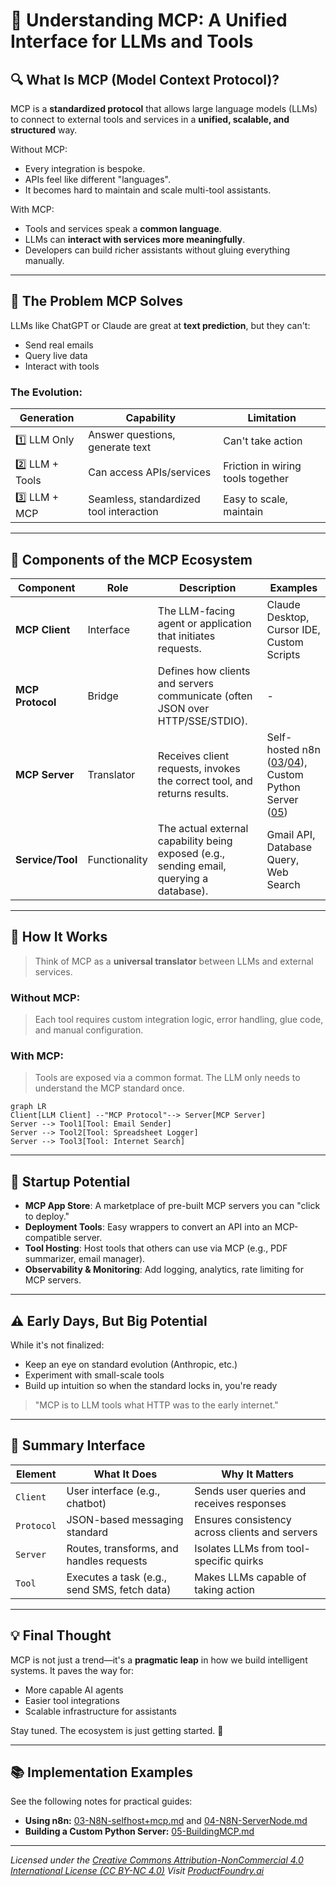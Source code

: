 # 🧠 Understanding MCP: A Unified Interface for LLMs and Tools

## 🔍 What Is MCP (Model Context Protocol)?
MCP is a **standardized protocol** that allows large language models (LLMs) to connect to external tools and services in a **unified, scalable, and structured** way.

Without MCP:
- Every integration is bespoke.
- APIs feel like different "languages".
- It becomes hard to maintain and scale multi-tool assistants.

With MCP:
- Tools and services speak a **common language**.
- LLMs can **interact with services more meaningfully**.
- Developers can build richer assistants without gluing everything manually.

---

## 🧰 The Problem MCP Solves
LLMs like ChatGPT or Claude are great at **text prediction**, but they can't:
- Send real emails
- Query live data
- Interact with tools

### The Evolution:
| Generation | Capability | Limitation |
|------------|------------|-------------|
| 1️⃣ LLM Only | Answer questions, generate text | Can't take action |
| 2️⃣ LLM + Tools | Can access APIs/services | Friction in wiring tools together |
| 3️⃣ LLM + MCP | Seamless, standardized tool interaction | Easy to scale, maintain |

---

## 🧱 Components of the MCP Ecosystem

| Component | Role | Description | Examples |
|----------|------|-------------|----------|
| **MCP Client** | Interface | The LLM-facing agent or application that initiates requests. | Claude Desktop, Cursor IDE, Custom Scripts |
| **MCP Protocol** | Bridge | Defines how clients and servers communicate (often JSON over HTTP/SSE/STDIO). | - |
| **MCP Server** | Translator | Receives client requests, invokes the correct tool, and returns results. | Self-hosted n8n ([03](./03-N8N-selfhost+mcp.md)/[04](./04-N8N-ServerNode.md)), Custom Python Server ([05](./05-BuildingMCP.md)) |
| **Service/Tool** | Functionality | The actual external capability being exposed (e.g., sending email, querying a database). | Gmail API, Database Query, Web Search |


---

## 🧠 How It Works

> Think of MCP as a **universal translator** between LLMs and external services.

### Without MCP:
> Each tool requires custom integration logic, error handling, glue code, and manual configuration.

### With MCP:
> Tools are exposed via a common format. The LLM only needs to understand the MCP standard once.

```mermaid
graph LR
Client[LLM Client] --"MCP Protocol"--> Server[MCP Server]
Server --> Tool1[Tool: Email Sender]
Server --> Tool2[Tool: Spreadsheet Logger]
Server --> Tool3[Tool: Internet Search]
```

---

## 🧪 Startup Potential

- **MCP App Store**: A marketplace of pre-built MCP servers you can "click to deploy."
- **Deployment Tools**: Easy wrappers to convert an API into an MCP-compatible server.
- **Tool Hosting**: Host tools that others can use via MCP (e.g., PDF summarizer, email manager).
- **Observability & Monitoring**: Add logging, analytics, rate limiting for MCP servers.

---

## ⚠️ Early Days, But Big Potential

While it's not finalized:
- Keep an eye on standard evolution (Anthropic, etc.)
- Experiment with small-scale tools
- Build up intuition so when the standard locks in, you're ready

> "MCP is to LLM tools what HTTP was to the early internet."

---

## 🧭 Summary Interface

| Element | What It Does | Why It Matters |
|--------|---------------|----------------|
| `Client` | User interface (e.g., chatbot) | Sends user queries and receives responses |
| `Protocol` | JSON-based messaging standard | Ensures consistency across clients and servers |
| `Server` | Routes, transforms, and handles requests | Isolates LLMs from tool-specific quirks |
| `Tool` | Executes a task (e.g., send SMS, fetch data) | Makes LLMs capable of taking action |

---

## 💡 Final Thought
MCP is not just a trend—it's a **pragmatic leap** in how we build intelligent systems. It paves the way for:
- More capable AI agents
- Easier tool integrations
- Scalable infrastructure for assistants

Stay tuned. The ecosystem is just getting started. 🚀

---

## 📚 Implementation Examples

See the following notes for practical guides:
- **Using n8n:** [03-N8N-selfhost+mcp.md](./03-N8N-selfhost+mcp.md) and [04-N8N-ServerNode.md](./04-N8N-ServerNode.md)
- **Building a Custom Python Server:** [05-BuildingMCP.md](./05-BuildingMCP.md)

---
*Licensed under the [Creative Commons Attribution-NonCommercial 4.0 International License (CC BY-NC 4.0)](https://creativecommons.org/licenses/by-nc/4.0/)*
*Visit [ProductFoundry.ai](https://productfoundry.ai)*
